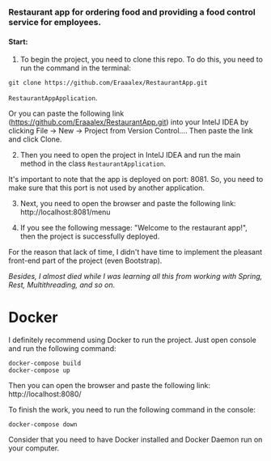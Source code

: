 ### Restaurant app for ordering food and providing a food control service for employees.

#### Start:

1. To begin the project, you need to clone this repo. To do this, you need to run the command in the terminal:

```git
git clone https://github.com/Eraaalex/RestaurantApp.git
```
 `RestaurantAppApplication`.

Or you can paste the following link (https://github.com/Eraaalex/RestaurantApp.git) into your IntelJ IDEA 
by clicking File -> New -> Project from Version Control.... Then paste the link and click Clone.

2. Then you need to open the project in IntelJ IDEA and run the main method in the class `RestaurantApplication`.

It's important to note that the app is deployed on port: 8081. So, you need to make sure that this port is not used by another application.

3. Next, you need to open the browser and paste the following link: http://localhost:8081/menu

4. If you see the following message: "Welcome to the restaurant app!", then the project is successfully deployed.

For the reason that lack of time, I didn't have time to implement the pleasant front-end part of the project (even Bootstrap).


_Besides, I almost died while I was learning all this from working with Spring, Rest, Multithreading, and so on._


# Docker

I definitely recommend using Docker to run the project. Just open console and run the following command:

```Docker
docker-compose build
docker-compose up
```

Then you can open the browser and paste the following link: http://localhost:8080/

To finish the work, you need to run the following command in the console:

```Docker
docker-compose down
```

Consider that you need to have Docker installed and Docker Daemon run on your computer.


